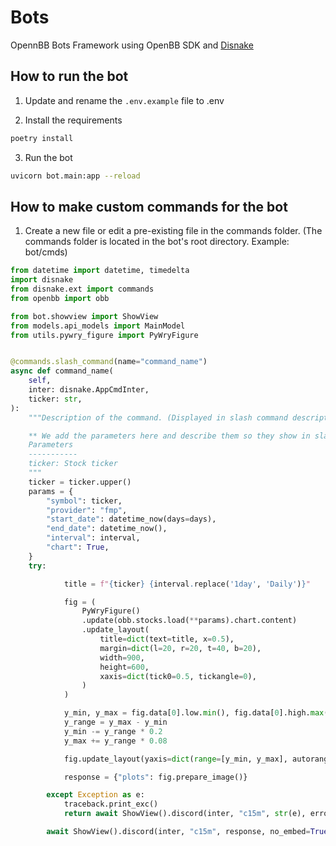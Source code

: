 # Bots

OpennBB Bots Framework using OpenBB SDK and [Disnake](
    https://github.com/DisnakeDev/disnake
)

## How to run the bot

1. Update and rename the `.env.example` file to .env

2. Install the requirements

```bash
poetry install
```


3. Run the bot

```bash
uvicorn bot.main:app --reload
```

## How to make custom commands for the bot

1. Create a new file or edit a pre-existing file in the commands folder. (The commands folder is located in the bot's root directory.
Example: bot/cmds)

```python
from datetime import datetime, timedelta
import disnake
from disnake.ext import commands
from openbb import obb

from bot.showview import ShowView
from models.api_models import MainModel
from utils.pywry_figure import PyWryFigure


@commands.slash_command(name="command_name")
async def command_name(
    self,
    inter: disnake.AppCmdInter,
    ticker: str,
):
    """Description of the command. (Displayed in slash command description)

    ** We add the parameters here and describe them so they show in slash command help.
    Parameters
    -----------
    ticker: Stock ticker
    """
    ticker = ticker.upper()
    params = {
        "symbol": ticker,
        "provider": "fmp",
        "start_date": datetime_now(days=days),
        "end_date": datetime_now(),
        "interval": interval,
        "chart": True,
    }
    try:

            title = f"{ticker} {interval.replace('1day', 'Daily')}"

            fig = (
                PyWryFigure()
                .update(obb.stocks.load(**params).chart.content)
                .update_layout(
                    title=dict(text=title, x=0.5),
                    margin=dict(l=20, r=20, t=40, b=20),
                    width=900,
                    height=600,
                    xaxis=dict(tick0=0.5, tickangle=0),
                )
            )

            y_min, y_max = fig.data[0].low.min(), fig.data[0].high.max()
            y_range = y_max - y_min
            y_min -= y_range * 0.2
            y_max += y_range * 0.08

            fig.update_layout(yaxis=dict(range=[y_min, y_max], autorange=False))

            response = {"plots": fig.prepare_image()}

        except Exception as e:
            traceback.print_exc()
            return await ShowView().discord(inter, "c15m", str(e), error=True)

        await ShowView().discord(inter, "c15m", response, no_embed=True)
```
